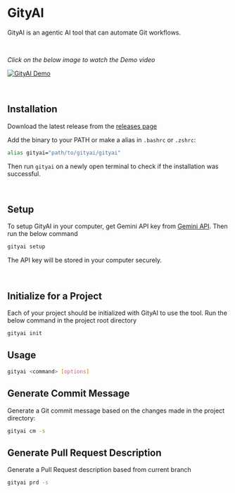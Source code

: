 # GityAI

GityAI is an agentic AI tool that can automate Git workflows.

<br>

*Click on the below image to watch the Demo video*

[![GityAI Demo](https://abmsourav.com/welcome/wp-content/uploads/2025/03/GityAI-Cover.jpg)](https://abmsourav.com/welcome/wp-content/uploads/2025/03/GityAI.mp4)

<br>

## Installation

Download the latest release from the [releases page](https://github.com/AbmSourav/gity-ai/releases/tag/1.0.0)

Add the binary to your PATH or make a alias in `.bashrc` or `.zshrc`:

```bash
alias gityai="path/to/gityai/gityai"
```

Then run `gityai` on a newly open terminal to check if the installation was successful.

<br>

## Setup

To setup GityAI in your computer, get Gemini API key from [Gemini API](https://aistudio.google.com/apikey).
Then run the below command

```bash
gityai setup
```

The API key will be stored in your computer securely.

<br>

## Initialize for a Project
Each of your project should be initialized with GityAI to use the tool.
Run the below command in the project root directory

```bash
gityai init
```

## Usage

```bash
gityai <command> [options]
```

## Generate Commit Message
Generate a Git commit message based on the changes made in the project directory:

```bash
gityai cm -s
```

## Generate Pull Request Description

Generate a Pull Request description based from current branch

```bash
gityai prd -s
```
